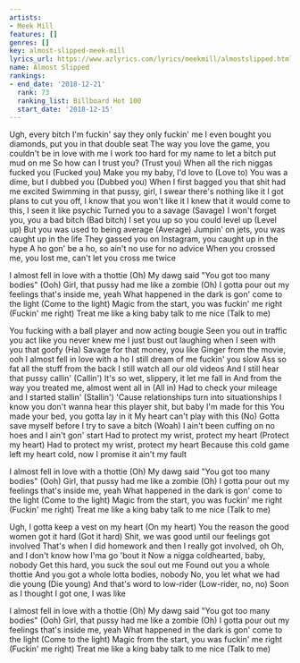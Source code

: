 ```yaml
---
artists:
- Meek Mill
features: []
genres: []
key: almost-slipped-meek-mill
lyrics_url: https://www.azlyrics.com/lyrics/meekmill/almostslipped.html
name: Almost Slipped
rankings:
- end_date: '2018-12-21'
  rank: 73
  ranking_list: Billboard Hot 100
  start_date: '2018-12-15'
---
```


Ugh, every bitch I'm fuckin' say they only fuckin' me
I even bought you diamonds, put you in that double seat
The way you love the game, you couldn't be in love with me
I work too hard for my name to let a bitch put mud on me
So how can I trust you? (Trust you)
When all the rich niggas fucked you (Fucked you)
Make you my baby, I'd love to (Love to)
You was a dime, but I dubbed you (Dubbed you)
When I first bagged you that shit had me excited
Swimming in that pussy, girl, I swear there's nothing like it
I got plans to cut you off, I know that you won't like it
I knew that it would come to this, I seen it like psychic
Turned you to a savage (Savage)
I won't forget you, you a bad bitch (Bad bitch)
I set you up so you could level up (Level up)
But you was used to being average (Average)
Jumpin' on jets, you was caught up in the life
They gassed you on Instagram, you caught up in the hype
A ho gon' be a ho, so ain't no use for no advice
When you crossed me, you lost me, can't let you cross me twice

I almost fell in love with a thottie (Oh)
My dawg said "You got too many bodies" (Ooh)
Girl, that pussy had me like a zombie (Oh)
I gotta pour out my feelings that's inside me, yeah
What happened in the dark is gon' come to the light (Come to the light)
Magic from the start, you was fuckin' me right (Fuckin' me right)
Treat me like a king baby talk to me nice (Talk to me)

You fucking with a ball player and now acting bougie
Seen you out in traffic you act like you never knew me
I just bust out laughing when I seen with you that goofy (Ha)
Savage for that money, you like Ginger from the movie, ooh
I almost fell in love with a ho
I still dream of me fuckin' you slow
Ass so fat all the stuff from the back
I still watch all our old videos
And I still hear that pussy callin' (Callin')
It's so wet, slippery, it let me fall in
And from the way you treated me, almost went all in (All in)
Had to check your mileage and I started stallin' (Stallin')
'Cause relationships turn into situationships
I know you don't wanna hear this player shit, but baby I'm made for this
You made your bed, you gotta lay in it
My heart can't play with this (No)
Gotta save myself before I try to save a bitch (Woah)
I ain't been cuffing on no hoes and I ain't gon' start
Had to protect my wrist, protect my heart (Protect my heart)
Had to protect my wrist, protect my heart
Because this cold game left my heart cold, now I promise it ain't my fault

I almost fell in love with a thottie (Oh)
My dawg said "You got too many bodies" (Ooh)
Girl, that pussy had me like a zombie (Oh)
I gotta pour out my feelings that's inside me, yeah
What happened in the dark is gon' come to the light (Come to the light)
Magic from the start, you was fuckin' me right (Fuckin' me right)
Treat me like a king baby talk to me nice (Talk to me)

Ugh, I gotta keep a vest on my heart (On my heart)
You the reason the good women got it hard (Got it hard)
Shit, we was good until our feelings got involved
That's when I did homework and then I really got involved, oh
Oh, and I don't know how I'ma go 'bout it
Now a nigga coldhearted, baby, nobody
Get this hard, you suck the soul out me
Found out you a whole thottie
And you got a whole lotta bodies, nobody
No, you let what we had die young (Die young)
And that's word to low-rider (Low-rider, no, no)
Soon as I thought I got one, I was like

I almost fell in love with a thottie (Oh)
My dawg said "You got too many bodies" (Ooh)
Girl, that pussy had me like a zombie (Oh)
I gotta pour out my feelings that's inside me, yeah
What happened in the dark is gon' come to the light (Come to the light)
Magic from the start, you was fuckin' me right (Fuckin' me right)
Treat me like a king baby talk to me nice (Talk to me)




